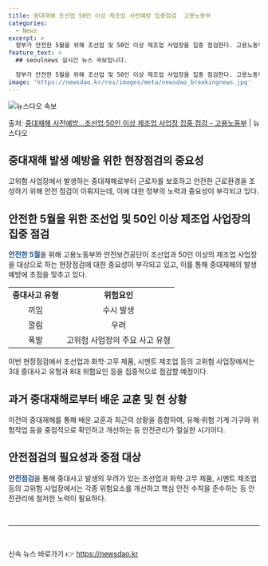 ```yaml
---
title: 중대재해 조선업 50인 이상 제조업 사전예방 집중점검  고용노동부
categories:
  - News
excerpt: >
  정부가 안전한 5월을 위해 조선업 및 50인 이상 제조업 사업장을 집중 점검한다. 고용노동부와 안전보건공단은…
feature_text: >
  ## seoulnews 실시간 뉴스 속보입니다.

  정부가 안전한 5월을 위해 조선업 및 50인 이상 제조업 사업장을 집중 점검한다. 고용노동부와 안전보건공단은…
image: 'https://newsdao.kr/res/images/meta/newsdao_breakingnews.jpg'
---
```


![뉴스다오 속보](https://newsdao.kr/res/images/meta/newsdao_breakingnews.jpg)

<p>출처: <a href="https://newsdao.kr/3873" rel="dofollow">중대재해 사전예방…조선업·50인 이상 제조업 사업장 집중 점검 - 고용노동부</a> | 뉴스다오</p>

<h2 data-ke-size="size26">중대재해 발생 예방을 위한 현장점검의 중요성</h2>
<p data-ke-size="size16">고위험 사업장에서 발생하는 중대재해로부터 근로자를 보호하고 안전한 근로환경을 조성하기 위해 안전 점검이 이뤄지는데, 이에 대한 정부의 노력과 중요성이 부각되고 있다.</p>

<h2 data-ke-size="size26">안전한 5월을 위한 조선업 및 50인 이상 제조업 사업장의 집중 점검</h2>
<p data-ke-size="size16"><b><span style="color: #1a5490;">안전한 5월</span></b>을 위해 고용노동부와 안전보건공단이 조선업과 50인 이상의 제조업 사업장을 대상으로 하는 현장점검에 대한 중요성이 부각되고 있고, 이를 통해 중대재해의 발생 예방에 초점을 맞추고 있다.</p>
<table>
  <tr>
    <td style="text-align: center; height: 17px;"><b>중대사고 유형</b></td>
    <td style="text-align: center; height: 17px;"><b>위험요인</b></td>
  </tr>
  <tr>
    <td style="text-align: center;">끼임</td>
    <td style="text-align: center;">수시 발생</td>
  </tr>
  <tr>
    <td style="text-align: center;">깔림</td>
    <td style="text-align: center;">우려</td>
  </tr>
  <tr>
    <td style="text-align: center;">폭발</td>
    <td style="text-align: center;">고위험 사업장의 주요 사고 유형</td>
  </tr>
</table>
<p data-ke-size="size16">이번 현장점검에서 조선업과 화학·고무 제품, 시멘트 제조업 등의 고위험 사업장에서는 3대 중대사고 유형과 8대 위험요인 등을 집중적으로 점검할 예정이다.</p>

<h2 data-ke-size="size26">과거 중대재해로부터 배운 교훈 및 현 상황</h2>
<p data-ke-size="size16">이전의 중대재해를 통해 배운 교훈과 최근의 상황을 종합하여, 유해·위험 기계·기구와 위험작업 등을 중점적으로 확인하고 개선하는 등 안전관리가 절실한 시기이다.</p>

<h2 data-ke-size="size26">안전점검의 필요성과 중점 대상</h2>
<p data-ke-size="size16"><b><span style="color: #1a5490;">안전점검</span></b>을 통해 중대사고 발생의 우려가 있는 조선업과 화학·고무 제품, 시멘트 제조업 등의 고위험 사업장에서는 각종 위험요소를 개선하고 핵심 안전 수칙을 준수하는 등 안전관리에 철저한 노력이 필요하다.</p>

<p data-ke-size="size16">&nbsp;</p>

<hr>

<p data-ke-size="size16">&nbsp;</p> 

신속 뉴스 바로가기 👉 <a href="https://newsdao.kr" rel="dofollow">https://newsdao.kr</a>


